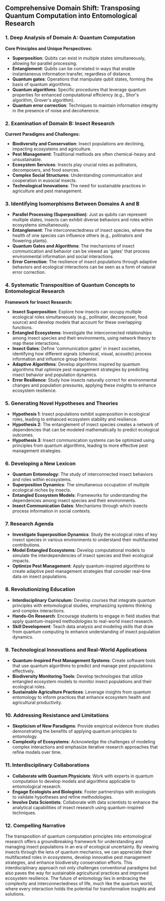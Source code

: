 ## Comprehensive Domain Shift: Transposing Quantum Computation into Entomological Research

### 1. Deep Analysis of Domain A: Quantum Computation

**Core Principles and Unique Perspectives:**
- **Superposition**: Qubits can exist in multiple states simultaneously, allowing for parallel processing.
- **Entanglement**: Qubits can be correlated in ways that enable instantaneous information transfer, regardless of distance.
- **Quantum gates**: Operations that manipulate qubit states, forming the basis of quantum algorithms.
- **Quantum algorithms**: Specific procedures that leverage quantum properties for enhanced computational efficiency (e.g., Shor's algorithm, Grover's algorithm).
- **Quantum error correction**: Techniques to maintain information integrity in the presence of noise and decoherence.

### 2. Examination of Domain B: Insect Research

**Current Paradigms and Challenges:**
- **Biodiversity and Conservation**: Insect populations are declining, impacting ecosystems and agriculture.
- **Pest Management**: Traditional methods are often chemical-heavy and unsustainable.
- **Ecosystem Services**: Insects play crucial roles as pollinators, decomposers, and food sources.
- **Complex Social Structures**: Understanding communication and cooperation in eusocial insects.
- **Technological Innovations**: The need for sustainable practices in agriculture and pest management.

### 3. Identifying Isomorphisms Between Domains A and B

- **Parallel Processing (Superposition)**: Just as qubits can represent multiple states, insects can exhibit diverse behaviors and roles within ecosystems simultaneously.
- **Entanglement**: The interconnectedness of insect species, where the health of one species can influence others (e.g., pollinators and flowering plants).
- **Quantum Gates and Algorithms**: The mechanisms of insect communication and behavior can be viewed as 'gates' that process environmental information and social interactions.
- **Error Correction**: The resilience of insect populations through adaptive behaviors and ecological interactions can be seen as a form of natural error correction.

### 4. Systematic Transposition of Quantum Concepts to Entomological Research

**Framework for Insect Research:**
- **Insect Superposition**: Explore how insects can occupy multiple ecological roles simultaneously (e.g., pollinator, decomposer, food source) and develop models that account for these overlapping functions.
- **Entangled Ecosystems**: Investigate the interconnected relationships among insect species and their environments, using network theory to map these interactions.
- **Insect Gates**: Define 'communication gates' in insect societies, identifying how different signals (chemical, visual, acoustic) process information and influence group behavior.
- **Adaptive Algorithms**: Develop algorithms inspired by quantum algorithms that optimize pest management strategies by predicting insect behavior and population dynamics.
- **Error Resilience**: Study how insects naturally correct for environmental changes and population pressures, applying these insights to enhance ecosystem resilience.

### 5. Generating Novel Hypotheses and Theories

- **Hypothesis 1**: Insect populations exhibit superposition in ecological roles, leading to enhanced ecosystem stability and resilience.
- **Hypothesis 2**: The entanglement of insect species creates a network of dependencies that can be modeled mathematically to predict ecological outcomes.
- **Hypothesis 3**: Insect communication systems can be optimized using principles from quantum algorithms, leading to more effective pest management strategies.

### 6. Developing a New Lexicon

- **Quantum Entomology**: The study of interconnected insect behaviors and roles within ecosystems.
- **Superposition Dynamics**: The simultaneous occupation of multiple ecological niches by insects.
- **Entangled Ecosystem Models**: Frameworks for understanding the dependencies among insect species and their environments.
- **Insect Communication Gates**: Mechanisms through which insects process information in social contexts.

### 7. Research Agenda

- **Investigate Superposition Dynamics**: Study the ecological roles of key insect species in various environments to understand their multifaceted contributions.
- **Model Entangled Ecosystems**: Develop computational models to simulate the interdependencies of insect species and their ecological impacts.
- **Optimize Pest Management**: Apply quantum-inspired algorithms to create adaptive pest management strategies that consider real-time data on insect populations.

### 8. Revolutionizing Education

- **Interdisciplinary Curriculum**: Develop courses that integrate quantum principles with entomological studies, emphasizing systems thinking and complex interactions.
- **Hands-On Research**: Encourage students to engage in field studies that apply quantum-inspired methodologies to real-world insect research.
- **Skill Development**: Teach data analysis and modeling skills that draw from quantum computing to enhance understanding of insect population dynamics.

### 9. Technological Innovations and Real-World Applications

- **Quantum-Inspired Pest Management Systems**: Create software tools that use quantum algorithms to predict and manage pest populations effectively.
- **Biodiversity Monitoring Tools**: Develop technologies that utilize entangled ecosystem models to monitor insect populations and their ecological roles.
- **Sustainable Agriculture Practices**: Leverage insights from quantum entomology to inform practices that enhance ecosystem health and agricultural productivity.

### 10. Addressing Resistance and Limitations

- **Skepticism of New Paradigms**: Provide empirical evidence from studies demonstrating the benefits of applying quantum principles to entomology.
- **Complexity of Ecosystems**: Acknowledge the challenges of modeling complex interactions and emphasize iterative research approaches that refine models over time.

### 11. Interdisciplinary Collaborations

- **Collaborate with Quantum Physicists**: Work with experts in quantum computation to develop models and algorithms applicable to entomological research.
- **Engage Ecologists and Biologists**: Foster partnerships with ecologists to validate hypotheses and refine methodologies.
- **Involve Data Scientists**: Collaborate with data scientists to enhance the analytical capabilities of insect research using quantum-inspired techniques.

### 12. Compelling Narrative

The transposition of quantum computation principles into entomological research offers a groundbreaking framework for understanding and managing insect populations in an era of ecological uncertainty. By viewing insects through the lens of quantum mechanics, we can appreciate their multifaceted roles in ecosystems, develop innovative pest management strategies, and enhance biodiversity conservation efforts. This interdisciplinary approach not only challenges conventional paradigms but also paves the way for sustainable agricultural practices and improved ecosystem resilience. The future of entomology lies in embracing the complexity and interconnectedness of life, much like the quantum world, where every interaction holds the potential for transformative insights and solutions.